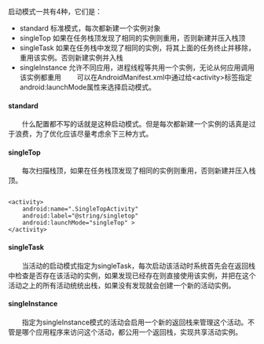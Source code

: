 启动模式一共有4种，它们是：
+ standard 标准模式，每次都新建一个实例对象
+ singleTop 如果在任务栈顶发现了相同的实例则重用，否则新建并压入栈顶
+ singleTask 如果在任务栈中发现了相同的实例，将其上面的任务终止并移除，重用该实例。否则新建实例并入栈
+ singleInstance 允许不同应用，进程线程等共用一个实例，无论从何应用调用该实例都重用
&ensp;&ensp;&ensp;&ensp;可以在AndroidManifest.xml中通过给&lt;activity&gt;标签指定android:launchMode属性来选择启动模式。

#### standard

&ensp;&ensp;&ensp;&ensp;什么配置都不写的话就是这种启动模式。但是每次都新建一个实例的话真是过于浪费，为了优化应该尽量考虑余下三种方式。
#### singleTop
&ensp;&ensp;&ensp;&ensp;每次扫描栈顶，如果在任务栈顶发现了相同的实例则重用，否则新建并压入栈顶。

<pre><code>
&lt;activity&gt;
    android:name=".SingleTopActivity"
    android:label="@string/singletop"
    android:launchMode="singleTop" >
&lt;/activity>
</code></pre>
#### singleTask

&ensp;&ensp;&ensp;&ensp;当活动的启动模式指定为singleTask，每次启动该活动时系统首先会在返回栈中检查是否存在该活动的实例，如果发现已经存在则直接使用该实例，并把在这个活动之上的所有活动统统出栈，如果没有发现就会创建一个新的活动实例。
#### singleInstance

&ensp;&ensp;&ensp;&ensp;指定为singleInstance模式的活动会启用一个新的返回栈来管理这个活动。不管是哪个应用程序来访问这个活动，都公用一个返回栈，实现共享活动实例。
